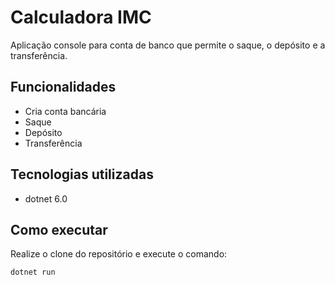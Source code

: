 # Calculadora IMC

Aplicação console para conta de banco que permite o saque, o depósito e a transferência.

## Funcionalidades

- Cria conta bancária
- Saque
- Depósito
- Transferência

## Tecnologias utilizadas

- dotnet 6.0

## Como executar

Realize o clone do repositório e execute o comando:
```
dotnet run
````